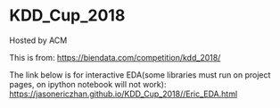 # KDD_Cup_2018

Hosted by ACM  

This is from: https://biendata.com/competition/kdd_2018/

 The link below is for interactive EDA(some libraries must run on project pages, on ipython notebook will not work):
 https://jasonericzhan.github.io/KDD_Cup_2018//Eric_EDA.html

